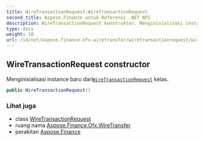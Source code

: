 ```yaml
---
title: WireTransactionRequest.WireTransactionRequest
second_title: Aspose.Finance untuk Referensi .NET API
description: WireTransactionRequest konstruktor. Menginisialisasi instance baru dariWireTransactionRequest kelas.
type: docs
weight: 10
url: /id/net/aspose.finance.ofx.wiretransfer/wiretransactionrequest/wiretransactionrequest/
---
```

## WireTransactionRequest constructor

Menginisialisasi instance baru dari[`WireTransactionRequest`](../) kelas.

```csharp
public WireTransactionRequest()
```

### Lihat juga

* class [WireTransactionRequest](../)
* ruang nama [Aspose.Finance.Ofx.WireTransfer](../../wiretransactionrequest/)
* perakitan [Aspose.Finance](../../../)


